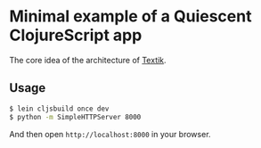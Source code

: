 # Minimal example of a Quiescent ClojureScript app

The core idea of the architecture of [Textik](https://github.com/astashov/tixi).

## Usage

```bash
$ lein cljsbuild once dev
$ python -m SimpleHTTPServer 8000
```

And then open ```http://localhost:8000``` in your browser.
